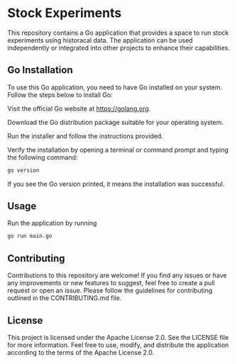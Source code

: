 # Stock Experiments
This repository contains a Go application that provides a space to run stock experiments using historacal data. The application can be used independently or integrated into other projects to enhance their capabilities.

## Go Installation
To use this Go application, you need to have Go installed on your system. Follow the steps below to install Go:

Visit the official Go website at https://golang.org.

Download the Go distribution package suitable for your operating system.

Run the installer and follow the instructions provided.

Verify the installation by opening a terminal or command prompt and typing the following command:

``` bash
go version
```
If you see the Go version printed, it means the installation was successful.

## Usage
Run the application by running 
``` bash
go run main.go
```
## Contributing
Contributions to this repository are welcome! If you find any issues or have any improvements or new features to suggest, feel free to create a pull request or open an issue. Please follow the guidelines for contributing outlined in the CONTRIBUTING.md file.

## License
This project is licensed under the Apache License 2.0. See the LICENSE file for more information. Feel free to use, modify, and distribute the application according to the terms of the Apache License 2.0.
